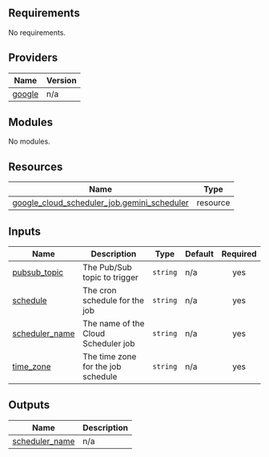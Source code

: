 ## Requirements

No requirements.

## Providers

| Name | Version |
|------|---------|
| <a name="provider_google"></a> [google](#provider\_google) | n/a |

## Modules

No modules.

## Resources

| Name | Type |
|------|------|
| [google_cloud_scheduler_job.gemini_scheduler](https://registry.terraform.io/providers/hashicorp/google/latest/docs/resources/cloud_scheduler_job) | resource |

## Inputs

| Name | Description | Type | Default | Required |
|------|-------------|------|---------|:--------:|
| <a name="input_pubsub_topic"></a> [pubsub\_topic](#input\_pubsub\_topic) | The Pub/Sub topic to trigger | `string` | n/a | yes |
| <a name="input_schedule"></a> [schedule](#input\_schedule) | The cron schedule for the job | `string` | n/a | yes |
| <a name="input_scheduler_name"></a> [scheduler\_name](#input\_scheduler\_name) | The name of the Cloud Scheduler job | `string` | n/a | yes |
| <a name="input_time_zone"></a> [time\_zone](#input\_time\_zone) | The time zone for the job schedule | `string` | n/a | yes |

## Outputs

| Name | Description |
|------|-------------|
| <a name="output_scheduler_name"></a> [scheduler\_name](#output\_scheduler\_name) | n/a |
